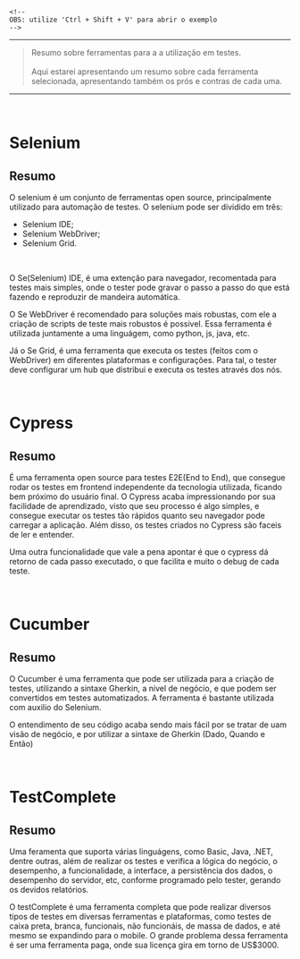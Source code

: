 
    <!-- 
    OBS: utilize 'Ctrl + Shift + V' para abrir o exemplo
    -->

___
 >  Resumo sobre ferramentas para a a utilização em testes.
    <br><br>
    Aqui estarei apresentando um resumo sobre cada ferramenta selecionada, apresentando também os prós e contras de cada uma.
___
<br>

# Selenium

## Resumo
 O selenium é um conjunto de ferramentas open source, principalmente utilizado para automação de testes. O selenium pode ser dividido em três: 
 <br>
 - Selenium IDE;
 - Selenium WebDriver;
 - Selenium Grid.
 <br>

 O Se(Selenium) IDE, é uma extenção para navegador, recomentada para testes mais simples, onde o tester pode gravar o passo a passo do que está fazendo e reproduzir de mandeira automática.

 O Se WebDriver é recomendado para soluções mais robustas, com ele a criação de scripts de teste mais robustos é possivel. Essa ferramenta é utilizada juntamente a uma linguágem, como python, js, java, etc.

 Já o Se Grid, é uma ferramenta que executa os testes (feitos com o WebDriver) em diferentes plataformas e configurações. Para tal, o tester deve configurar um hub que distribui e executa os testes através dos nós.


<br>

# Cypress

## Resumo 
 É uma ferramenta open source para testes E2E(End to End), que consegue rodar os testes em frontend independente da tecnologia utilizada, ficando bem próximo do usuário final. O Cypress acaba impressionando por sua facilidade de aprendizado, visto que seu processo é algo simples, e consegue executar os testes tão rápidos quanto seu navegador pode carregar a aplicação. Além disso, os testes criados no Cypress são faceis de ler e entender.
 
 Uma outra funcionalidade que vale a pena apontar é que o cypress dá retorno de cada passo executado, o que facilita e muito o debug de cada teste.

<br>

# Cucumber

## Resumo
 O Cucumber é uma ferramenta que pode ser utilizada para a criação de testes, utilizando a sintaxe Gherkin, a nivel de negócio, e que podem ser convertidos em testes automatizados. A ferramenta é bastante utilizada com auxilio do Selenium.

 O entendimento de seu código acaba sendo mais fácil por se tratar de uam visão de negócio, e por utilizar a sintaxe de Gherkin (Dado, Quando e Então)

<br>

# TestComplete

## Resumo
 Uma feramenta que suporta várias linguágens, como Basic, Java, .NET, dentre outras, além de realizar os testes e verifica a lógica do negócio, o desempenho, a funcionalidade, a interface, a persistência dos dados, o desempenho do servidor, etc, conforme programado pelo tester, gerando os devidos relatórios.

 O testComplete é uma ferramenta completa que pode realizar diversos tipos de testes em diversas ferramentas e plataformas, como testes de caixa preta, branca, funcionais, não funcionáis, de massa de dados, e até mesmo se expandindo para o mobile. O grande problema dessa ferramenta é ser uma ferramenta paga, onde sua licença gira em torno de US$3000.